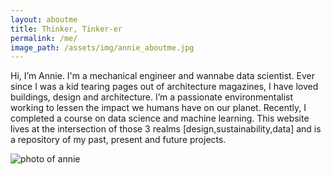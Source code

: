 ```yaml
---
layout: aboutme
title: Thinker, Tinker-er
permalink: /me/
image_path: /assets/img/annie_aboutme.jpg
---
```


<p>
	 Hi, I’m Annie. I'm a mechanical engineer and wannabe data scientist. Ever since I was a kid tearing pages out of architecture magazines, I have loved buildings, design and architecture. I’m a passionate environmentalist working to lessen the impact we humans have on our planet. Recently, I completed a course on data science and machine learning.  This website lives at the intersection of those 3 realms [design,sustainability,data] and is a repository of my past, present and future projects.
<p>
<img src="{{ page.image_path }}"
		alt="photo of annie"    />
